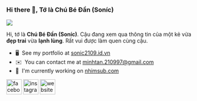 ### Hi there 👋, Tớ là Chú Bé Đần (Soníc)
![](https://i.pinimg.com/1200x/74/9a/6e/749a6eacb3d3f1777541b292dfff3250.jpg)

Hi, tớ là **Chú Bé Đần (Soníc)**. Cậu đang xem qua thông tin của một kẻ vừa **đẹp trai** vừa **lạnh lùng**. Rất vui được làm quen cùng cậu.
*   🖥️  See my portfolio at [sonic2109.id.vn](http://sonic2109.id.vn)
*   ✉️  You can contact me at [minhtan.210997@gmail.com](mailto:minhtan.210997@gmail.com)
*   🚀  I'm currently working on [nhimsub.com](http://nhimsub.com)

[<img src='https://cdn.jsdelivr.net/npm/simple-icons@3.0.1/icons/facebook.svg' alt='facebook' height='40'>](https://www.facebook.com/MinhTan2109)  [<img src='https://cdn.jsdelivr.net/npm/simple-icons@3.0.1/icons/instagram.svg' alt='instagram' height='40'>](https://www.instagram.com/minhtan.2109/)  [<img src='https://cdn.jsdelivr.net/npm/simple-icons@3.0.1/icons/icloud.svg' alt='website' height='40'>](https://nhimsub.com/)  
